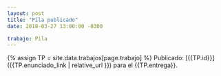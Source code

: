 ```yaml
---
layout: post
title: "Pila publicado"
date: 2018-03-27 13:00:00 -0300

trabajo: Pila
---
```

{% assign TP = site.data.trabajos[page.trabajo] %}
Publicado: [{{TP.id}}]({{TP.enunciado_link | relative_url }}) para el {{TP.entrega}}.
